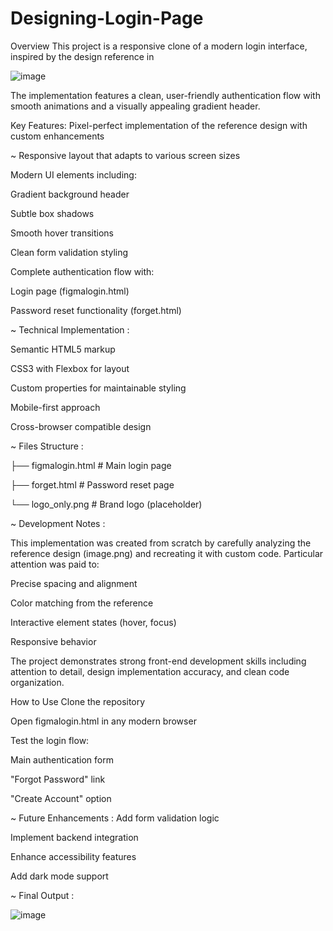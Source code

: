 # Designing-Login-Page




Overview
This project is a responsive clone of a modern login interface, inspired by the design reference in

![image](https://github.com/user-attachments/assets/6ac09e87-1299-4fd6-9216-1af508e15b68)

The implementation features a clean, user-friendly authentication flow with smooth animations and a visually appealing gradient header.

Key Features:
Pixel-perfect implementation of the reference design with custom enhancements

~ Responsive layout that adapts to various screen sizes

Modern UI elements including:

Gradient background header

Subtle box shadows

Smooth hover transitions

Clean form validation styling

Complete authentication flow with:

Login page (figmalogin.html)

Password reset functionality (forget.html)

~ Technical Implementation :

Semantic HTML5 markup

CSS3 with Flexbox for layout

Custom properties for maintainable styling

Mobile-first approach

Cross-browser compatible design

~ Files Structure :

├── figmalogin.html        # Main login page

├── forget.html           # Password reset page

└── logo_only.png         # Brand logo (placeholder)

~ Development Notes :

This implementation was created from scratch by carefully analyzing the reference design (image.png) and recreating it with custom code. Particular attention was paid to:

Precise spacing and alignment

Color matching from the reference

Interactive element states (hover, focus)

Responsive behavior

The project demonstrates strong front-end development skills including attention to detail, design implementation accuracy, and clean code organization.

How to Use
Clone the repository

Open figmalogin.html in any modern browser

Test the login flow:

Main authentication form

"Forgot Password" link

"Create Account" option

~ Future Enhancements :
Add form validation logic

Implement backend integration

Enhance accessibility features

Add dark mode support


~ Final Output :

![image](https://github.com/user-attachments/assets/50975fd7-b22e-413a-a0ac-b112003d3e6d)
